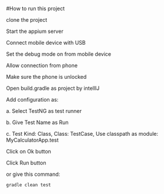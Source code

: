 #How to run this project


clone the project

Start the appium server

Connect mobile device with USB

Set the debug mode on from mobile device

Allow connection from phone

Make sure the phone is unlocked


Open build.gradle as project by intellIJ

Add configuration as:

   a. Select TestNG as test runner
   
   b. Give Test Name as Run
   
   c. Test Kind: Class, Class: TestCase, Use classpath as module: MyCalculatorApp.test
   
Click on Ok button

Click Run button

or give this command:
  
  
    gradle clean test 
